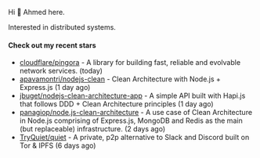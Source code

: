 Hi 👋 Ahmed here.

Interested in distributed systems.

#### Check out my recent stars

- [cloudflare/pingora](https://github.com/cloudflare/pingora) - A library for building fast, reliable and evolvable network services. (today)
- [apavamontri/nodejs-clean](https://github.com/apavamontri/nodejs-clean) - Clean Architecture with Node.js &#43; Express.js (1 day ago)
- [jbuget/nodejs-clean-architecture-app](https://github.com/jbuget/nodejs-clean-architecture-app) - A simple API built with Hapi.js that follows DDD &#43; Clean Architecture principles (1 day ago)
- [panagiop/node.js-clean-architecture](https://github.com/panagiop/node.js-clean-architecture) - A use case of Clean Architecture in Node.js comprising of Express.js, MongoDB and Redis as the main (but replaceable) infrastructure. (2 days ago)
- [TryQuiet/quiet](https://github.com/TryQuiet/quiet) - A private, p2p alternative to Slack and Discord built on Tor &amp; IPFS (6 days ago)


